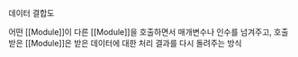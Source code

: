 데이터 결합도

어떤 [[Module]]이 다른 [[Module]]을 호출하면서 매개변수나 인수를 넘겨주고, 호출받은 [[Module]]은 받은 데이터에 대한 처리 결과를 다시 돌려주는 방식